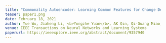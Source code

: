 ```yaml
---
title: "Commonality Autoencoder: Learning Common Features for Change Detection from Heterogeneous Images"
teaser: paper1.png
date: February 18, 2021
author: Yue Wu, Jiaheng Li, <b>Yongzhe Yuan</b>, AK Qin, Qi-Guang Miao, Mao-Guo Gong*
venue: IEEE Transactions on Neural Networks and Learning Systems
paperurl: https://ieeexplore.ieee.org/abstract/document/9357940
---
```

